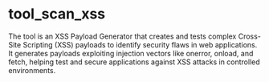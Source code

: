 # tool_scan_xss
The tool is an XSS Payload Generator that creates and tests complex Cross-Site Scripting (XSS) payloads to identify security flaws in web applications. It generates payloads exploiting injection vectors like onerror, onload, and fetch, helping test and secure applications against XSS attacks in controlled environments.
